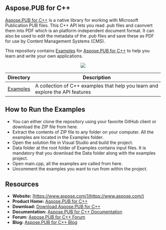 ## Aspose.PUB for C++

[Aspose.PUB for C++](https://products.aspose.com/pub/cpp) is a native library for working with Microsoft Publication PUB files. This C++ API lets you read .pub files and caonvert them into PDF which is an platform-independent document format. It can also be used to edit the metadata of the .pub files and save these as PDF for use by Content Management Systems (CMS).


This repository contains [Examples](Examples) for [Aspose.PUB for C++](https://products.aspose.com/pub/cpp) to help you learn and write your own applications.

<p align="center">
  <a title="Download ZIP" href="https://github.com/aspose-pub/Aspose.Pub-for-c/archive/master.zip">
    <img src="http://i.imgur.com/hwNhrGZ.png" />
  </a>
</p>

Directory | Description
--------- | -----------
[Examples](Examples)  | A collection of C++ examples that help you learn and explore the API features

## How to Run the Examples

+ You can either clone the repository using your favorite GitHub client or download the ZIP file from here.
+ Extract the contents of ZIP file to any folder on your computer. All the examples are located in the Examples folder.
+ Open the solution file in Visual Studio and build the project.
+ Data folder at the root folder of Examples contains input files. It is mandatory that you download the Data folder along with the examples project.
+ Open main.cpp, all the examples are called from here.
+ Uncomment the examples you want to run from within the project.

## Resources

* **Website:** [https://www.aspose.com/](https://www.aspose.com/)
* **Product Home:** [Aspose.PUB for C++](https://products.aspose.com/pub/cpp)
* **Download:** [Download Aspose.PUB for C++](https://downloads.aspose.com/pub/cpp)
* **Documentation:** [Aspose.PUB for C++ Documentation](https://docs.aspose.com/display/pubcpp/Home)
* **Forum:** [Aspose.PUB for C++ Forum](https://forum.aspose.com/c/pub)
* **Blog:** [Aspose.PUB for C++ Blog](https://blog.aspose.com/category/pub/)

